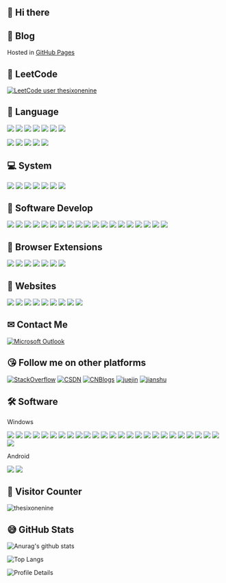 ## 🤞 Hi there 

## 📓 Blog

Hosted in [GitHub Pages](https://thesixonenine.github.io)

<!--
## 🎮 Genshin Impact\(^o^)

![Genshin Impact](https://genshin-card.himiku.com/rand/11629047.png)
-->

## 🤞 LeetCode

[![LeetCode user thesixonenine](https://img.shields.io/badge/dynamic/json?style=for-the-badge&labelColor=black&color=%23ffa116&label=Solved&query=solvedOverTotal&url=https%3A%2F%2Fleetcode-badge.vercel.app%2Fapi%2Fusers%2Fthesixonenine&logo=leetcode&logoColor=yellow)](https://leetcode.com/thesixonenine/)


## 👄 Language

<p align="left">
<img src="https://img.shields.io/badge/Java-7%208%2011%2017-brightgreen?style=flat&labelColor=ffffff&logo=Java&logoColor=007396"/>
<img src="https://img.shields.io/badge/Python-3.11.1+-brightgreen?style=flat&labelColor=ffffff&logo=Python&logoColor=3776AB"/>
<img src="https://img.shields.io/badge/Golang-1.19.5-brightgreen?style=flat&labelColor=ffffff&logo=Go&logoColor=00ADD8"/>
<img src="https://img.shields.io/badge/GNU%20Bash-1.0-brightgreen?style=flat&labelColor=ffffff&logo=GNU%20Bash&logoColor=4EAA25"/>
<img src="https://img.shields.io/badge/PowerShell-7.3.1-brightgreen?style=flat&labelColor=ffffff&logo=PowerShell&logoColor=5391FE"/>
<img src="https://img.shields.io/badge/JavaScript-ES2015-brightgreen?style=flat&labelColor=ffffff&logo=JavaScript&logoColor=F7DF1E"/>
<img src="https://img.shields.io/badge/Lua-5.3-brightgreen?style=flat&labelColor=ffffff&logo=Lua&logoColor=2C2D72"/>
</p>
<p align="left">
<img src="https://img.shields.io/badge/Maven-3.8.4-brightgreen?style=flat&labelColor=ffffff&logo=Apache%20Maven&logoColor=C71A36" />
<img src="https://img.shields.io/badge/Gradle-7.6-brightgreen?style=flat&labelColor=ffffff&logo=Gradle&logoColor=02303A" />
<img src="https://img.shields.io/badge/NPM-6.14.6-brightgreen?style=flat&labelColor=ffffff&logo=npm&logoColor=white" />
<img src="https://img.shields.io/badge/Node.js-12.18.3-brightgreen?style=flat&labelColor=ffffff&logo=Node.js&logoColor=339933" />
<img src="https://img.shields.io/badge/Vue.js-3-brightgreen?style=flat&labelColor=ffffff&logo=Vue.js&logoColor=4FC08D" />
</p>


## 💻 System

<p align="left">
<img src="https://img.shields.io/badge/Android--0?style=social&logo=Android&logoColor=3DDC84"/>
<img src="https://img.shields.io/badge/Windows%20XP/7/10--0?style=social&logo=Windows&logoColor=0078D6"/>
<img src="https://img.shields.io/badge/MacOS--0?style=social&logo=Apple&logoColor=000000"/>
<img src="https://img.shields.io/badge/Arch%20Linux--0?style=social&logo=Arch%20Linux&logoColor=1793D1"/>
<img src="https://img.shields.io/badge/elementaryOS--0?style=social&logo=elementary&logoColor=64BAFF"/>
<img src="https://img.shields.io/badge/CentOS--0?style=social&logo=CentOS&logoColor=262577"/>
<img src="https://img.shields.io/badge/Ubuntu--0?style=social&logo=Ubuntu&logoColor=E95420"/>
</p>


## 🔨 Software Develop

<p align="left">
<img src="https://img.shields.io/badge/IntelliJ%20IDEA-IDE-4479A1?style=flat&labelColor=ffffff&logo=IntelliJ%20IDEA&logoColor=4479A1"/>
<img src="https://img.shields.io/badge/MySQL-Database-4479A1?style=flat&logo=MySQL&labelColor=ffffff&logoColor=4479A1"/>
<img src="https://img.shields.io/badge/Windows%20Terminal-Terminal-4479A1?style=flat&logo=Windows%20Terminal&labelColor=ffffff&logoColor=4D4D4D"/>
<img src="https://img.shields.io/badge/Google%20Chrome-Browser-4479A1?style=flat&logo=Google%20Chrome&labelColor=ffffff&logoColor=4285F4"/>
<img src="https://img.shields.io/badge/Microsoft%20Edge-Browser-4479A1?style=flat&logo=Microsoft%20Edge&labelColor=ffffff&logoColor=0078D7"/>
<img src="https://img.shields.io/badge/Microsoft%20OneNote-NoteBook-4479A1?style=flat&logo=Microsoft%20OneNote&labelColor=ffffff&logoColor=7719AA"/>
<img src="https://img.shields.io/badge/Microsoft%20Outlook-Mail%20Client-4479A1?style=flat&logo=Microsoft%20Outlook&labelColor=ffffff&logoColor=0078D4"/>
<img src="https://img.shields.io/badge/Visual%20Studio%20Code-Editor-4479A1?style=flat&logo=Visual%20Studio%20Code&labelColor=ffffff&logoColor=007ACC"/>
<img src="https://img.shields.io/badge/Rime-Input%20Method-4479A1?style=flat&labelColor=ffffff&logo=Rime-Input%20Method"/>
<img src="https://img.shields.io/badge/Sourcetree-3.4.6-brightgreen?style=flat&labelColor=ffffff&logo=Sourcetree&logoColor=0052CC"/>
<img src="https://img.shields.io/badge/FileZilla-3.59.0-brightgreen?style=flat&labelColor=ffffff&logo=FileZilla&logoColor=BF0000"/>
<img src="https://img.shields.io/badge/Notepad++-7.8.8-brightgreen?style=flat&labelColor=ffffff&logo=Notepad++&logoColor=90E59A"/>
<img src="https://img.shields.io/badge/Redis-5.0-brightgreen?style=flat&labelColor=ffffff&logo=Redis&logoColor=DC382D"/>
<img src="https://img.shields.io/badge/Docker-22.10.7-brightgreen?style=flat&labelColor=ffffff&logo=docker&logoColor=2496ED"/>
<img src="https://img.shields.io/badge/Nginx-1.20.2-brightgreen?style=flat&labelColor=ffffff&logo=NGINX&logoColor=009639"/>
<img src="https://img.shields.io/badge/Git-2.34.1-brightgreen?style=flat&labelColor=ffffff&logo=Git&logoColor=F05032"/>
<img src="https://img.shields.io/badge/Chocolatey-1.1.0-brightgreen?style=flat&labelColor=ffffff&logo=Chocolatey&logoColor=80B5E3"/>
<img src="https://img.shields.io/badge/Scoop-1.0-brightgreen?style=flat&labelColor=ffffff"/>
<img src="https://img.shields.io/badge/HyperV-10.0-brightgreen?style=flat&labelColor=ffffff&label=Hyper-V"/>
</p>


## 🔧 Browser Extensions

<p align="left">
<img src="https://img.shields.io/badge/uBlock%20Origin-1.42.4-brightgreen?style=flat&labelColor=ffffff&logo=uBlock%20Origin&logoColor=800000"/>
<img src="https://img.shields.io/badge/Tampermonkey-4.16-brightgreen?style=flat&labelColor=ffffff&logo=Tampermonkey&logoColor=00485B"/>
<img src="https://img.shields.io/badge/FeHelper-2020.5.2810-brightgreen?style=flat&labelColor=ffffff"/>
<img src="https://img.shields.io/badge/Infinity-10.0.79-brightgreen?style=flat&labelColor=ffffff"/>
<img src="https://img.shields.io/badge/Dark%20Reader-4.9.47-brightgreen?style=flat&labelColor=ffffff"/>
<img src="https://img.shields.io/badge/Aria2%20for%20Chrome-1.5.6-brightgreen?style=flat&labelColor=ffffff"/>
<img src="https://img.shields.io/badge/Markdown%20Preview%20Plus-0.7.19-brightgreen?style=flat&labelColor=ffffff"/>
</p>


## 👀 Websites

<a href="https://stackoverflow.com" target="_blank"><img src="https://img.shields.io/badge/Stack%20Overflow--0?style=social"/></a>
<a href="https://www.notion.so" target="_blank"><img src="https://img.shields.io/badge/notion--0?style=social&label=notion"/></a>
<a href="https://leetcode.cn" target="_blank"><img src="https://img.shields.io/badge/leetcode--0?style=social&label=leetcode"/></a>
<a href="https://sspai.com" target="_blank"><img src="https://img.shields.io/badge/sspai--0?style=social&label=SSPai"/></a>
<a href="https://docs.microsoft.com" target="_blank"><img src="https://img.shields.io/badge/microsoft%20docs--0?style=social&label=microsoft%20docs"/></a>
<a href="https://developer.ibm.com" target="_blank"><img src="https://img.shields.io/badge/IBM--0?style=social&label=IBM"/></a>
<a href="http://www.ityouknow.com" target="_blank"><img src="https://img.shields.io/badge/ityouknow--0?style=social&label=ityouknow"/></a>
<a href="https://tech.meituan.com" target="_blank"><img src="https://img.shields.io/badge/meituan--0?style=social&label=meituan"/></a>
<a href="https://bilibili.com" target="_blank"><img src="https://img.shields.io/badge/bilibili--0?style=social&label=bilibili"/></a>


## ✉ Contact Me

<a href="mailto:thesixonenine@outlook.com" target="_blank"><img src="https://img.shields.io/badge/Microsoft%20Outlook-ffffff.svg?&style=flat&logo=Microsoft%20Outlook&logoColor=0078D4" alt="Microsoft Outlook"></a>


## 😘 Follow me on other platforms

<a href="https://stackoverflow.com/users/8054229/simple?tab=profile" target="_blank"><img src="https://img.shields.io/badge/Stack%20Overflow-ffffff.svg?&style=flat&logo=Stack%20Overflow&logoColor=F58025" alt="StackOverflow"></a>
<a href="https://blog.csdn.net/HYH8557" target="_blank"><img src="https://img.shields.io/badge/CSDN-ffffff.svg?&style=flat" alt="CSDN"></a>
<a href="https://www.cnblogs.com/thesixonenine" target="_blank"><img src="https://img.shields.io/badge/CNBlogs-ffffff.svg?&style=flat" alt="CNBlogs"></a>
<a href="https://juejin.cn/user/967206765338199" target="_blank"><img src="https://img.shields.io/badge/juejin-ffffff.svg?&style=flat" alt="juejin"></a>
<a href="https://www.jianshu.com/u/3f5cd5994007" target="_blank"><img src="https://img.shields.io/badge/jianshu-ffffff.svg?&style=flat" alt="jianshu"></a>


## 🛠 Software

Windows

<p align="left">
<img src="https://img.shields.io/badge/Android%20Studio-4.1.3-brightgreen?style=flat&labelColor=ffffff&logo=Android%20Studio&logoColor=3DDC84"/>
<img src="https://img.shields.io/badge/Apache%20JMeter-5.3-brightgreen?style=flat&labelColor=ffffff&logo=Apache%20JMeter&logoColor=D22128"/>
<img src="https://img.shields.io/badge/Hugo-0.80.0-brightgreen?style=flat&labelColor=ffffff&logo=Hugo&logoColor=FF4088"/>
<img src="https://img.shields.io/badge/OBS%20Studio-27.1.3-brightgreen?style=flat&labelColor=ffffff&logo=OBS%20Studio&logoColor=302E31"/>
<img src="https://img.shields.io/badge/aria2-1.35.0-brightgreen?style=flat&labelColor=ffffff"/>
<img src="https://img.shields.io/badge/Bandizip-7.12-brightgreen?style=flat&labelColor=ffffff"/>
<img src="https://img.shields.io/badge/besttrace-3.9.1-brightgreen?style=flat&labelColor=ffffff"/>
<img src="https://img.shields.io/badge/Everything-1.4.1-brightgreen?style=flat&labelColor=ffffff"/>
<img src="https://img.shields.io/badge/Dism%2B%2B-10.1-brightgreen?style=flat&labelColor=ffffff"/>
<img src="https://img.shields.io/badge/FanControl-V93-brightgreen?style=flat&labelColor=ffffff"/>
<img src="https://img.shields.io/badge/Fiddler-5.0-brightgreen?style=flat&labelColor=ffffff"/>
<img src="https://img.shields.io/badge/MemoryAnalyzer-1.11.0-brightgreen?style=flat&labelColor=ffffff"/>
<img src="https://img.shields.io/badge/PowerToys-0.58.0-brightgreen?style=flat&labelColor=ffffff"/>
<img src="https://img.shields.io/badge/Snipaste-2.3.0-brightgreen?style=flat&labelColor=ffffff"/>

<img src="https://img.shields.io/badge/Scrcpy--0?style=social"/>
<img src="https://img.shields.io/badge/RDM--0?style=social"/>
<img src="https://img.shields.io/badge/SumatraPDF--0?style=social"/>
<img src="https://img.shields.io/badge/V2rayN--0?style=social"/>
<img src="https://img.shields.io/badge/SwitchHosts--0?style=social"/>
<img src="https://img.shields.io/badge/MPV--0?style=social"/>
<img src="https://img.shields.io/badge/GPG4Win--0?style=social"/>
<img src="https://img.shields.io/badge/PDFPatcher--0?style=social"/>
<img src="https://img.shields.io/badge/JD_GUI--0?style=social"/>
<img src="https://img.shields.io/badge/lapce--0?style=social"/>
<img src="https://img.shields.io/badge/MSIAfterburner--0?style=social"/>
<img src="https://img.shields.io/badge/imewlconverter--0?style=social"/>
</p>

Android

<p align="left">
<img src="https://img.shields.io/badge/F%20Droid-0.80.0-brightgreen?style=flat&labelColor=ffffff&logo=F-Droid&logoColor=1976D2"/>
<img src="https://img.shields.io/badge/Anki--0?style=social&label=Anki"/>
</p>

## 🤝 Visitor Counter

![thesixonenine](https://count.getloli.com/get/@:thesixonenine)


## 😅 GitHub Stats

![Anurag's github stats](https://github-readme-stats.vercel.app/api?username=thesixonenine&show_icons=true)

![Top Langs](https://github-readme-stats.vercel.app/api/top-langs/?username=thesixonenine&layout=compact&hide=javascript,html,Stylus,Nunjucks)
<!--
![Main Maintenance](https://github-readme-stats-anuraghazra1.vercel.app/api/pin/?username=thesixonenine&repo=daily-py&show_owner=true)
![Main Maintenance](https://github-readme-stats-anuraghazra1.vercel.app/api/pin/?username=thesixonenine&repo=get_weibo_hot)
![Main Maintenance](https://github-readme-stats-anuraghazra1.vercel.app/api/pin/?username=thesixonenine&repo=mmall)
![Main Maintenance](https://github-readme-stats-anuraghazra1.vercel.app/api/pin/?username=thesixonenine&repo=619)
-->

![Profile Details](https://github-profile-summary-cards.vercel.app/api/cards/profile-details?username=thesixonenine&theme=vue)


<!--
**thesixonenine/thesixonenine** is a ✨ _special_ ✨ repository because its `README.md` (this file) appears on your GitHub profile.

Here are some ideas to get you started:

- 🔭 I’m currently working on ...
- 🌱 I’m currently learning ...
- 👯 I’m looking to collaborate on ...
- 🤔 I’m looking for help with ...
- 💬 Ask me about ...
- 📫 How to reach me: ...
- 😄 Pronouns: ...
- ⚡ Fun fact: ...
-->
